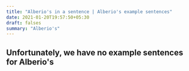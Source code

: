 ```yaml
---
title: "Alberio's in a sentence | Alberio's example sentences"
date: 2021-01-20T19:57:50+05:30
draft: falses
summary: "Alberio's"
---
```

## Unfortunately, we have no example sentences for Alberio's                 
